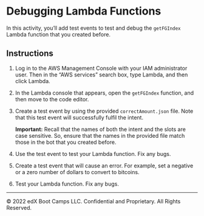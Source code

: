 # Debugging Lambda Functions

In this activity, you’ll add test events to test and debug the `getFGIndex` Lambda function that you created before.

## Instructions

1. Log in to the AWS Management Console with your IAM administrator user. Then in the “AWS services” search box, type Lambda, and then click Lambda.

2. In the Lambda console that appears, open the `getFGIndex` function, and then move to the code editor.

3. Create a test event by using the provided `correctAmount.json` file. Note that this test event will successfully fulfil the intent.

    **Important:** Recall that the names of both the intent and the slots are case sensitive. So, ensure that the names in the provided file match those in the bot that you created before.

4. Use the test event to test your Lambda function. Fix any bugs.

5. Create a test event that will cause an error. For example, set a negative or a zero number of dollars to convert to bitcoins.

6. Test your Lambda function. Fix any bugs.

---

© 2022 edX Boot Camps LLC. Confidential and Proprietary. All Rights Reserved.
